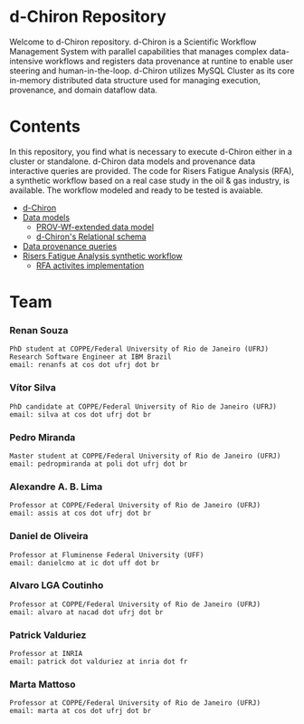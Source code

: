 # d-Chiron Repository
Welcome to d-Chiron repository. d-Chiron is a Scientific Workflow Management System with parallel capabilities that manages complex data-intensive workflows and registers data provenance at runtine to enable user steering and human-in-the-loop. d-Chiron utilizes MySQL Cluster as its core in-memory distributed data structure used for managing execution, provenance, and domain dataflow data.

# Contents

In this repository, you find what is necessary to execute d-Chiron either in a cluster or standalone. d-Chiron data models and provenance data interactive queries are provided. The code for Risers Fatigue Analysis (RFA), a synthetic workflow based on a real case study in the oil & gas industry, is available. The workflow modeled and ready to be tested is avaiable. 

- [d-Chiron](d-chiron) 
- [Data models](data-models) 
    - [PROV-Wf-extended data model](data-models/PROV-Wf-extended.png)
    - [d-Chiron's Relational schema](data-models/relational-database-schema-dChiron-RFA.png) 
- [Data provenance queries](queries)
- [Risers Fatigue Analysis synthetic workflow](rfa-synthetic)
    - [RFA activites implementation](rfa-synthetic/rfa-activities)

# Team

### Renan Souza
    PhD student at COPPE/Federal University of Rio de Janeiro (UFRJ)
    Research Software Engineer at IBM Brazil
    email: renanfs at cos dot ufrj dot br

### Vítor Silva
    PhD candidate at COPPE/Federal University of Rio de Janeiro (UFRJ)
    email: silva at cos dot ufrj dot br

### Pedro Miranda
    Master student at COPPE/Federal University of Rio de Janeiro (UFRJ)
    email: pedropmiranda at poli dot ufrj dot br

### Alexandre A. B. Lima
    Professor at COPPE/Federal University of Rio de Janeiro (UFRJ)
    email: assis at cos dot ufrj dot br

### Daniel de Oliveira
    Professor at Fluminense Federal University (UFF)
    email: danielcmo at ic dot uff dot br

### Alvaro LGA Coutinho
    Professor at COPPE/Federal University of Rio de Janeiro (UFRJ)
    email: alvaro at nacad dot ufrj dot br

### Patrick Valduriez
    Professor at INRIA
    email: patrick dot valduriez at inria dot fr

### Marta Mattoso
    Professor at COPPE/Federal University of Rio de Janeiro (UFRJ)
    email: marta at cos dot ufrj dot br
